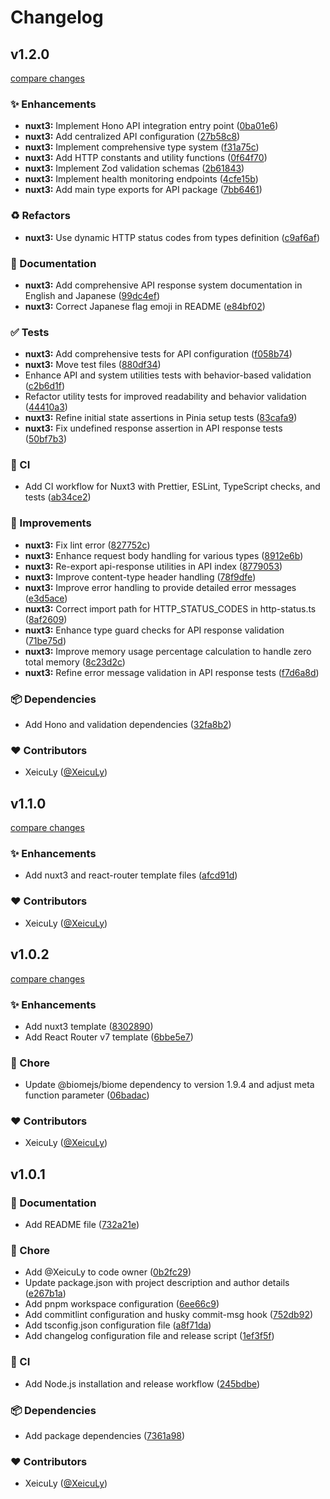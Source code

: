 # Changelog


## v1.2.0

[compare changes](https://github.com/xeikit/starter-templates/compare/v1.1.0...v1.2.0)

### ✨ Enhancements

- **nuxt3:** Implement Hono API integration entry point ([0ba01e6](https://github.com/xeikit/starter-templates/commit/0ba01e6))
- **nuxt3:** Add centralized API configuration ([27b58c8](https://github.com/xeikit/starter-templates/commit/27b58c8))
- **nuxt3:** Implement comprehensive type system ([f31a75c](https://github.com/xeikit/starter-templates/commit/f31a75c))
- **nuxt3:** Add HTTP constants and utility functions ([0f64f70](https://github.com/xeikit/starter-templates/commit/0f64f70))
- **nuxt3:** Implement Zod validation schemas ([2b61843](https://github.com/xeikit/starter-templates/commit/2b61843))
- **nuxt3:** Implement health monitoring endpoints ([4cfe15b](https://github.com/xeikit/starter-templates/commit/4cfe15b))
- **nuxt3:** Add main type exports for API package ([7bb6461](https://github.com/xeikit/starter-templates/commit/7bb6461))

### ♻️ Refactors

- **nuxt3:** Use dynamic HTTP status codes from types definition ([c9af6af](https://github.com/xeikit/starter-templates/commit/c9af6af))

### 📝 Documentation

- **nuxt3:** Add comprehensive API response system documentation in English and Japanese ([99dc4ef](https://github.com/xeikit/starter-templates/commit/99dc4ef))
- **nuxt3:** Correct Japanese flag emoji in README ([e84bf02](https://github.com/xeikit/starter-templates/commit/e84bf02))

### ✅ Tests

- **nuxt3:** Add comprehensive tests for API configuration ([f058b74](https://github.com/xeikit/starter-templates/commit/f058b74))
- **nuxt3:** Move test files ([880df34](https://github.com/xeikit/starter-templates/commit/880df34))
- Enhance API and system utilities tests with behavior-based validation ([c2b6d1f](https://github.com/xeikit/starter-templates/commit/c2b6d1f))
- Refactor utility tests for improved readability and behavior validation ([44410a3](https://github.com/xeikit/starter-templates/commit/44410a3))
- **nuxt3:** Refine initial state assertions in Pinia setup tests ([83cafa9](https://github.com/xeikit/starter-templates/commit/83cafa9))
- **nuxt3:** Fix undefined response assertion in API response tests ([50bf7b3](https://github.com/xeikit/starter-templates/commit/50bf7b3))

### 🤖 CI

- Add CI workflow for Nuxt3 with Prettier, ESLint, TypeScript checks, and tests ([ab34ce2](https://github.com/xeikit/starter-templates/commit/ab34ce2))

### 🎨 Improvements

- **nuxt3:** Fix lint error ([827752c](https://github.com/xeikit/starter-templates/commit/827752c))
- **nuxt3:** Enhance request body handling for various types ([8912e6b](https://github.com/xeikit/starter-templates/commit/8912e6b))
- **nuxt3:** Re-export api-response utilities in API index ([8779053](https://github.com/xeikit/starter-templates/commit/8779053))
- **nuxt3:** Improve content-type header handling ([78f9dfe](https://github.com/xeikit/starter-templates/commit/78f9dfe))
- **nuxt3:** Improve error handling to provide detailed error messages ([e3d5ace](https://github.com/xeikit/starter-templates/commit/e3d5ace))
- **nuxt3:** Correct import path for HTTP_STATUS_CODES in http-status.ts ([8af2609](https://github.com/xeikit/starter-templates/commit/8af2609))
- **nuxt3:** Enhance type guard checks for API response validation ([71be75d](https://github.com/xeikit/starter-templates/commit/71be75d))
- **nuxt3:** Improve memory usage percentage calculation to handle zero total memory ([8c23d2c](https://github.com/xeikit/starter-templates/commit/8c23d2c))
- **nuxt3:** Refine error message validation in API response tests ([f7d6a8d](https://github.com/xeikit/starter-templates/commit/f7d6a8d))

### 📦️ Dependencies

- Add Hono and validation dependencies ([32fa8b2](https://github.com/xeikit/starter-templates/commit/32fa8b2))

### ❤️ Contributors

- XeicuLy ([@XeicuLy](https://github.com/XeicuLy))

## v1.1.0

[compare changes](https://github.com/xeikit/starter-templates/compare/v1.0.2...v1.1.0)

### ✨ Enhancements

- Add nuxt3 and react-router template files ([afcd91d](https://github.com/xeikit/starter-templates/commit/afcd91d))

### ❤️ Contributors

- XeicuLy ([@XeicuLy](https://github.com/XeicuLy))

## v1.0.2

[compare changes](https://github.com/xeikit/starter-templates/compare/v1.0.1...v1.0.2)

### ✨ Enhancements

- Add nuxt3 template ([8302890](https://github.com/xeikit/starter-templates/commit/8302890))
- Add React Router v7 template ([6bbe5e7](https://github.com/xeikit/starter-templates/commit/6bbe5e7))

### 🔧 Chore

- Update @biomejs/biome dependency to version 1.9.4 and adjust meta function parameter ([06badac](https://github.com/xeikit/starter-templates/commit/06badac))

### ❤️ Contributors

- XeicuLy ([@XeicuLy](https://github.com/XeicuLy))

## v1.0.1


### 📝 Documentation

- Add README file ([732a21e](https://github.com/xeikit/starter-templates/commit/732a21e))

### 🔧 Chore

- Add @XeicuLy to code owner ([0b2fc29](https://github.com/xeikit/starter-templates/commit/0b2fc29))
- Update package.json with project description and author details ([e267b1a](https://github.com/xeikit/starter-templates/commit/e267b1a))
- Add pnpm workspace configuration ([6ee66c9](https://github.com/xeikit/starter-templates/commit/6ee66c9))
- Add commitlint configuration and husky commit-msg hook ([752db92](https://github.com/xeikit/starter-templates/commit/752db92))
- Add tsconfig.json configuration file ([a8f71da](https://github.com/xeikit/starter-templates/commit/a8f71da))
- Add changelog configuration file and release script ([1ef3f5f](https://github.com/xeikit/starter-templates/commit/1ef3f5f))

### 🤖 CI

- Add Node.js installation and release workflow ([245bdbe](https://github.com/xeikit/starter-templates/commit/245bdbe))

### 📦️ Dependencies

- Add package dependencies ([7361a98](https://github.com/xeikit/starter-templates/commit/7361a98))

### ❤️ Contributors

- XeicuLy ([@XeicuLy](https://github.com/XeicuLy))

